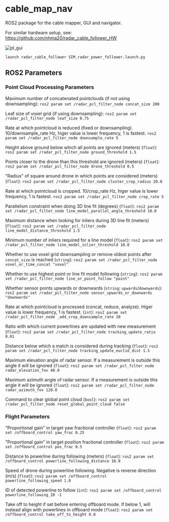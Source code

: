 # cable_map_nav
ROS2 package for the cable mapper, GUI and navigator.

For similar hardware setup, see:
https://github.com/nhma20/radar_cable_follower_HW

![pl_gui](https://github.com/nhma20/cabe-map-nav/assets/76950970/76177f13-5bd1-479f-95b7-897da3be2ffb)


```sh
launch radar_cable_follower SIM_radar_power_follower.launch.py
```

## ROS2 Parameters

### Point Cloud Processing Parameters

Maximum number of concatenated pointclouds (if not using downsampling):
`ros2 param set /radar_pcl_filter_node concat_size 200`

Leaf size of voxel grid (if using downsampling):
`ros2 param set /radar_pcl_filter_node leaf_size 0.75`

Rate at which pointcloud is reduced (fixed or downsampling). 10/downsample_rate Hz, higer value is lower frequency, 1 is fastest.
`ros2 param set /radar_pcl_filter_node downsample_rate 5`

Height above ground below which all points are ignored (meters) (`float`):
`ros2 param set /radar_pcl_filter_node ground_threshold 1.5`

Points closer to the drone than this threshold are ignored (meters) (`float`):
`ros2 param set /radar_pcl_filter_node drone_threshold 0.5`

"Radius" of square around drone in which points are considered (meters) (`float`):
`ros2 param set /radar_pcl_filter_node cluster_crop_radius 20.0`

Rate at which pointcloud is cropped. 10/crop_rate Hz, higer value is lower frequency, 1 is fastest.
`ros2 param set /radar_pcl_filter_node crop_rate 5`

Parallelism constraint when doing 3D line fit (degrees) (`float`):
`ros2 param set /radar_pcl_filter_node line_model_parallel_angle_threshold 10.0`

Maximum distance when looking for inliers during 3D line fit (meters) (`float`):
`ros2 param set /radar_pcl_filter_node line_model_distance_threshold 1.5`

Minimum number of inliers required for a line model (`float`):
`ros2 param set /radar_pcl_filter_node line_model_inlier_threshold 10.0`

Whether to use voxel grid downsampling or remove oldest points after `concat_size` is reached (`string`):
`ros2 param set /radar_pcl_filter_node voxel_or_time_concat "voxel"`

Whether to use highest point or line fit model following (`string`):
`ros2 param set /radar_pcl_filter_node line_or_point_follow "point"`

Whether sensor points upwards or downwards (`string`: `upwards`/`downwards`):
`ros2 param set /radar_pcl_filter_node sensor_upwards_or_downwards "downwards"`

Rate at which pointcloud is processed (concat, reduce, analyze). Higer value is lower frequency, 1 is fastest. (`int`):
`ros2 param set /radar_pcl_filter_node _add_crop_downsample_rate 10`

Ratio with which current powerlines are updated with new measurement (`float`):
`ros2 param set /radar_pcl_filter_node tracking_update_ratio 0.01`

Distance below which a match is considered during tracking (`float`):
`ros2 param set /radar_pcl_filter_node tracking_update_euclid_dist 1.5`

Maximum elevation angle of radar sensor. If a measurement is outside this angle it will be ignored (`float`):
`ros2 param set /radar_pcl_filter_node radar_elevation_fov 40.0`

Maximum azimuth angle of radar sensor. If a measurement is outside this angle it will be ignored (`float`):
`ros2 param set /radar_pcl_filter_node radar_azimuth_fov 120.0`

Command to clear global point cloud (`bool`):
`ros2 param set /radar_pcl_filter_node reset_global_point_cloud false`





### Flight Parameters

"Proportional gain" in target yaw fractional controller (`float`):
`ros2 param set /offboard_control yaw_frac 0.25`

"Proportional gain" in target position fractional controller (`float`):
`ros2 param set /offboard_control pos_frac 0.5`

Distance to powerline during following (meters) (`float`):
`ros2 param set /offboard_control powerline_following_distance 10.0`

Speed of drone during powerline following. Negative is reverse direction (m/s) (`float`):
`ros2 param set /offboard_control powerline_following_speed 1.0`

ID of detected powerline to follow (`int`):
`ros2 param set /offboard_control powerline_following_ID -1`

Take off to height if set before entering offboard mode. If below 1, will instead align with powerlines in offboard mode (`float`):
`ros2 param set /offboard_control take_off_to_height 0.0`

